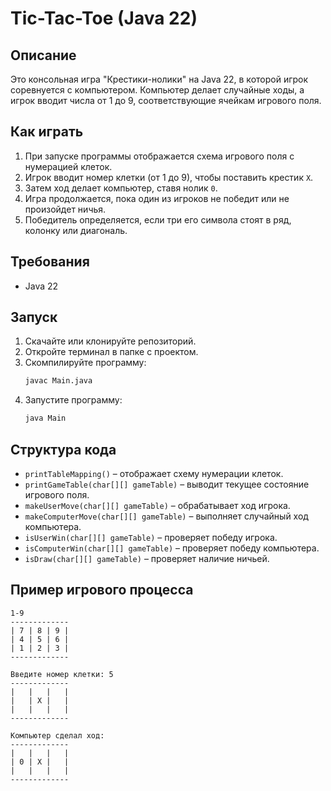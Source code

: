 # Tic-Tac-Toe (Java 22)

## Описание
Это консольная игра "Крестики-нолики" на Java 22, в которой игрок соревнуется с компьютером.
Компьютер делает случайные ходы, а игрок вводит числа от 1 до 9, соответствующие ячейкам игрового поля.

## Как играть
1. При запуске программы отображается схема игрового поля с нумерацией клеток.
2. Игрок вводит номер клетки (от 1 до 9), чтобы поставить крестик `X`.
3. Затем ход делает компьютер, ставя нолик `0`.
4. Игра продолжается, пока один из игроков не победит или не произойдет ничья.
5. Победитель определяется, если три его символа стоят в ряд, колонку или диагональ.

## Требования
- Java 22

## Запуск
1. Скачайте или клонируйте репозиторий.
2. Откройте терминал в папке с проектом.
3. Скомпилируйте программу:
   ```sh
   javac Main.java
   ```
4. Запустите программу:
   ```sh
   java Main
   ```

## Структура кода
- `printTableMapping()` – отображает схему нумерации клеток.
- `printGameTable(char[][] gameTable)` – выводит текущее состояние игрового поля.
- `makeUserMove(char[][] gameTable)` – обрабатывает ход игрока.
- `makeComputerMove(char[][] gameTable)` – выполняет случайный ход компьютера.
- `isUserWin(char[][] gameTable)` – проверяет победу игрока.
- `isComputerWin(char[][] gameTable)` – проверяет победу компьютера.
- `isDraw(char[][] gameTable)` – проверяет наличие ничьей.

## Пример игрового процесса
```
1-9
-------------
| 7 | 8 | 9 |
| 4 | 5 | 6 |
| 1 | 2 | 3 |
-------------

Введите номер клетки: 5
-------------
|   |   |   |
|   | X |   |
|   |   |   |
-------------

Компьютер сделал ход:
-------------
|   |   |   |
| 0 | X |   |
|   |   |   |
-------------
```